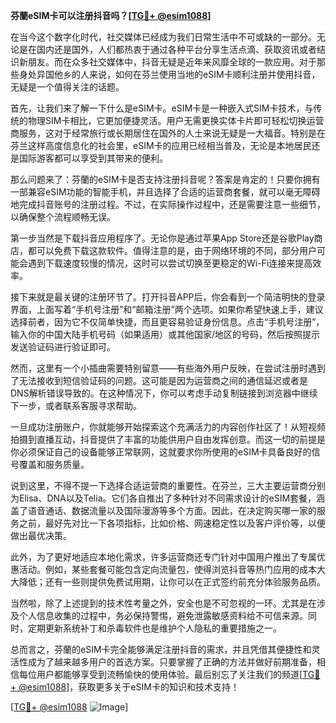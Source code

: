 **芬蘭eSIM卡可以注册抖音吗？[[TG💪+ @esim1088](https://t.me/s/esim1088)]**

在当今这个数字化时代，社交媒体已经成为我们日常生活中不可或缺的一部分。无论是在国内还是国外，人们都热衷于通过各种平台分享生活点滴、获取资讯或者结识新朋友。而在众多社交媒体中，抖音无疑是近年来风靡全球的一款应用。对于那些身处异国他乡的人来说，如何在芬兰使用当地的eSIM卡顺利注册并使用抖音，无疑是一个值得关注的话题。

首先，让我们来了解一下什么是eSIM卡。eSIM卡是一种嵌入式SIM卡技术，与传统的物理SIM卡相比，它更加便捷灵活。用户无需更换实体卡片即可轻松切换运营商服务，这对于经常旅行或长期居住在国外的人士来说无疑是一大福音。特别是在芬兰这样高度信息化的社会里，eSIM卡的应用已经相当普及，无论是本地居民还是国际游客都可以享受到其带来的便利。

那么问题来了：芬蘭的eSIM卡是否支持注册抖音呢？答案是肯定的！只要你拥有一部兼容eSIM功能的智能手机，并且选择了合适的运营商套餐，就可以毫无障碍地完成抖音账号的注册过程。不过，在实际操作过程中，还是需要注意一些细节，以确保整个流程顺畅无误。

第一步当然是下载抖音应用程序了。无论你是通过苹果App Store还是谷歌Play商店，都可以免费下载这款软件。值得注意的是，由于网络环境的不同，部分用户可能会遇到下载速度较慢的情况，这时可以尝试切换至更稳定的Wi-Fi连接来提高效率。

接下来就是最关键的注册环节了。打开抖音APP后，你会看到一个简洁明快的登录界面，上面写着“手机号注册”和“邮箱注册”两个选项。如果你希望快速上手，建议选择前者，因为它不仅简单快捷，而且更容易验证身份信息。点击“手机号注册”，输入你的中国大陆手机号码（如果适用）或其他国家/地区的号码，然后按照提示发送验证码进行验证即可。

然而，这里有一个小插曲需要特别留意——有些海外用户反映，在尝试注册时遇到了无法接收到短信验证码的问题。这可能是因为运营商之间的通信延迟或者是DNS解析错误导致的。在这种情况下，你可以考虑手动复制链接到浏览器中继续下一步，或者联系客服寻求帮助。

一旦成功注册账户，你就能够开始探索这个充满活力的内容创作社区了！从短视频拍摄到直播互动，抖音提供了丰富的功能供用户自由发挥创意。而这一切的前提是你必须保证自己的设备能够正常联网，这就要求你所使用的eSIM卡具备良好的信号覆盖和服务质量。

说到这里，不得不提一下选择合适运营商的重要性。在芬兰，三大主要运营商分别为Elisa、DNA以及Telia。它们各自推出了多种针对不同需求设计的eSIM套餐，涵盖了语音通话、数据流量以及国际漫游等多个方面。因此，在决定购买哪一家的服务之前，最好先对比一下各项指标，比如价格、网速稳定性以及客户评价等，以便做出最优决策。

此外，为了更好地适应本地化需求，许多运营商还专门针对中国用户推出了专属优惠活动。例如，某些套餐可能包含定向流量包，使得浏览抖音等热门应用的成本大大降低；还有一些则提供免费试用期，让你可以在正式签约前充分体验服务品质。

当然啦，除了上述提到的技术性考量之外，安全也是不可忽视的一环。尤其是在涉及个人信息收集的过程中，务必保持警惕，避免泄露敏感资料给不可信来源。同时，定期更新系统补丁和杀毒软件也是维护个人隐私的重要措施之一。

总而言之，芬蘭的eSIM卡完全能够满足注册抖音的需求，并且凭借其便捷性和灵活性成为了越来越多用户的首选方案。只要掌握了正确的方法并做好前期准备，相信每位用户都能够享受到流畅愉快的使用体验。最后别忘了关注我们的频道[[TG💪+ @esim1088](https://t.me/s/esim1088)]，获取更多关于eSIM卡的知识和技术支持！

[[TG💪+ @esim1088](https://t.me/s/esim1088) ![Image](https://i.postimg.cc/4NQfJmqS/Snipaste-2025-05-13-00-14-12.png)]